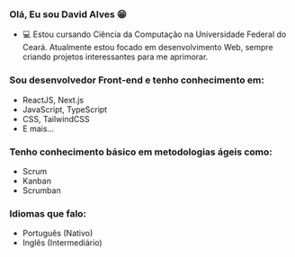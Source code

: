 ### Olá, Eu sou David Alves 😁

- 💻 Estou cursando Ciência da Computação na Universidade Federal do Ceará. Atualmente estou focado em desenvolvimento Web, sempre criando projetos interessantes para me aprimorar.

### Sou desenvolvedor Front-end e tenho conhecimento em:
- ReactJS, Next.js
- JavaScript, TypeScript
- CSS, TailwindCSS
- E mais...

### Tenho conhecimento básico em metodologias ágeis como:
- Scrum
- Kanban
- Scrumban

### Idiomas que falo:
- Português (Nativo)
- Inglês (Intermediário)
